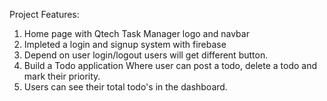 Project Features:
1. Home page with Qtech Task Manager logo and navbar
2. Impleted a login and signup system with firebase
3. Depend on user login/logout users will get different button.
4. Build a Todo application Where user can post a todo, delete a todo and mark their priority.
5. Users can see their total todo's in the dashboard.